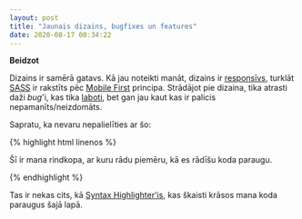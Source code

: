 ```yaml
---
layout: post
title: "Jaunais dizains, bugfixes un features"
date: 2020-08-17 00:34:22
---
```

**Beidzot**

Dizains ir samērā gatavs. Kā jau noteikti manāt, dizains ir [responsīvs][responsive], turklāt [SASS][sass] ir rakstīts pēc [Mobile First][mobilefirst] principa. Strādājot pie dizaina, tika atrasti daži _bug_'i, kas tika [laboti][commit], bet gan jau kaut kas ir palicis nepamanīts/neizdomāts.

[responsive]: https://www.w3schools.com/html/html_responsive.asp "Kas ir responsīvs?"
[sass]: https://sass-lang.com/ "Kas ir SASS?"
[mobilefirst]: https://medium.com/@Vincentxia77/what-is-mobile-first-design-why-its-important-how-to-make-it-7d3cf2e29d00 "What is Mobile First Design?"
[commit]: https://github.com/PelnaE/pelnae.github.io/commit/ca233f98beda4afd774020f1fee8456792d25003 "Lielais Commit pēc tik daudziem gadiem.."

<!--more-->

Sapratu, ka nevaru nepalielīties ar šo:

{% highlight html linenos %}
<div class="mans-bloks">
	<p>Šī ir mana rindkopa, ar kuru rādu piemēru, kā es rādīšu koda paraugu.</p>
</div>
{% endhighlight %}

Tas ir nekas cits, kā [Syntax Highlighter'is][highlighter], kas škaisti krāsos mana koda paraugus šajā lapā.

[highlighter]: https://mycyberuniverse.com/syntax-highlighting-jekyll.html "Syntax Highlighter"
